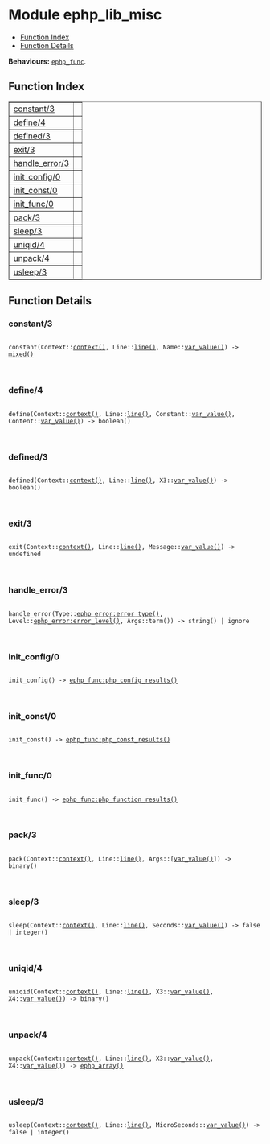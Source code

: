 

# Module ephp_lib_misc #
* [Function Index](#index)
* [Function Details](#functions)

__Behaviours:__ [`ephp_func`](ephp_func.md).

<a name="index"></a>

## Function Index ##


<table width="100%" border="1" cellspacing="0" cellpadding="2" summary="function index"><tr><td valign="top"><a href="#constant-3">constant/3</a></td><td></td></tr><tr><td valign="top"><a href="#define-4">define/4</a></td><td></td></tr><tr><td valign="top"><a href="#defined-3">defined/3</a></td><td></td></tr><tr><td valign="top"><a href="#exit-3">exit/3</a></td><td></td></tr><tr><td valign="top"><a href="#handle_error-3">handle_error/3</a></td><td></td></tr><tr><td valign="top"><a href="#init_config-0">init_config/0</a></td><td></td></tr><tr><td valign="top"><a href="#init_const-0">init_const/0</a></td><td></td></tr><tr><td valign="top"><a href="#init_func-0">init_func/0</a></td><td></td></tr><tr><td valign="top"><a href="#pack-3">pack/3</a></td><td></td></tr><tr><td valign="top"><a href="#sleep-3">sleep/3</a></td><td></td></tr><tr><td valign="top"><a href="#uniqid-4">uniqid/4</a></td><td></td></tr><tr><td valign="top"><a href="#unpack-4">unpack/4</a></td><td></td></tr><tr><td valign="top"><a href="#usleep-3">usleep/3</a></td><td></td></tr></table>


<a name="functions"></a>

## Function Details ##

<a name="constant-3"></a>

### constant/3 ###

<pre><code>
constant(Context::<a href="#type-context">context()</a>, Line::<a href="#type-line">line()</a>, Name::<a href="#type-var_value">var_value()</a>) -&gt; <a href="#type-mixed">mixed()</a>
</code></pre>
<br />

<a name="define-4"></a>

### define/4 ###

<pre><code>
define(Context::<a href="#type-context">context()</a>, Line::<a href="#type-line">line()</a>, Constant::<a href="#type-var_value">var_value()</a>, Content::<a href="#type-var_value">var_value()</a>) -&gt; boolean()
</code></pre>
<br />

<a name="defined-3"></a>

### defined/3 ###

<pre><code>
defined(Context::<a href="#type-context">context()</a>, Line::<a href="#type-line">line()</a>, X3::<a href="#type-var_value">var_value()</a>) -&gt; boolean()
</code></pre>
<br />

<a name="exit-3"></a>

### exit/3 ###

<pre><code>
exit(Context::<a href="#type-context">context()</a>, Line::<a href="#type-line">line()</a>, Message::<a href="#type-var_value">var_value()</a>) -&gt; undefined
</code></pre>
<br />

<a name="handle_error-3"></a>

### handle_error/3 ###

<pre><code>
handle_error(Type::<a href="ephp_error.md#type-error_type">ephp_error:error_type()</a>, Level::<a href="ephp_error.md#type-error_level">ephp_error:error_level()</a>, Args::term()) -&gt; string() | ignore
</code></pre>
<br />

<a name="init_config-0"></a>

### init_config/0 ###

<pre><code>
init_config() -&gt; <a href="ephp_func.md#type-php_config_results">ephp_func:php_config_results()</a>
</code></pre>
<br />

<a name="init_const-0"></a>

### init_const/0 ###

<pre><code>
init_const() -&gt; <a href="ephp_func.md#type-php_const_results">ephp_func:php_const_results()</a>
</code></pre>
<br />

<a name="init_func-0"></a>

### init_func/0 ###

<pre><code>
init_func() -&gt; <a href="ephp_func.md#type-php_function_results">ephp_func:php_function_results()</a>
</code></pre>
<br />

<a name="pack-3"></a>

### pack/3 ###

<pre><code>
pack(Context::<a href="#type-context">context()</a>, Line::<a href="#type-line">line()</a>, Args::[<a href="#type-var_value">var_value()</a>]) -&gt; binary()
</code></pre>
<br />

<a name="sleep-3"></a>

### sleep/3 ###

<pre><code>
sleep(Context::<a href="#type-context">context()</a>, Line::<a href="#type-line">line()</a>, Seconds::<a href="#type-var_value">var_value()</a>) -&gt; false | integer()
</code></pre>
<br />

<a name="uniqid-4"></a>

### uniqid/4 ###

<pre><code>
uniqid(Context::<a href="#type-context">context()</a>, Line::<a href="#type-line">line()</a>, X3::<a href="#type-var_value">var_value()</a>, X4::<a href="#type-var_value">var_value()</a>) -&gt; binary()
</code></pre>
<br />

<a name="unpack-4"></a>

### unpack/4 ###

<pre><code>
unpack(Context::<a href="#type-context">context()</a>, Line::<a href="#type-line">line()</a>, X3::<a href="#type-var_value">var_value()</a>, X4::<a href="#type-var_value">var_value()</a>) -&gt; <a href="#type-ephp_array">ephp_array()</a>
</code></pre>
<br />

<a name="usleep-3"></a>

### usleep/3 ###

<pre><code>
usleep(Context::<a href="#type-context">context()</a>, Line::<a href="#type-line">line()</a>, MicroSeconds::<a href="#type-var_value">var_value()</a>) -&gt; false | integer()
</code></pre>
<br />

